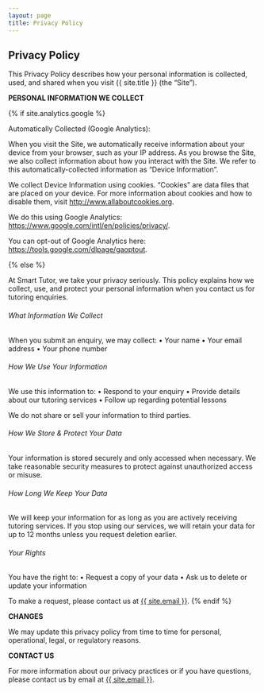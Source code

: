 ```yaml
---
layout: page
title: Privacy Policy
---
```

<div class="col-lg-12 text-center">
	<h2 class="section-heading text-uppercase">Privacy Policy</h2>
</div>

This Privacy Policy describes how your personal information is collected, used, and shared when you visit {{ site.title }} (the “Site”).

**PERSONAL INFORMATION WE COLLECT**

{% if site.analytics.google %}

Automatically Collected (Google Analytics):

When you visit the Site, we automatically receive information about your device from your browser, such as your IP address. As you browse the Site, we also collect information about how you interact with the Site. We refer to this automatically-collected information as “Device Information”.

We collect Device Information using cookies. “Cookies” are data files that are placed on your device. For more information about cookies and how to disable them, visit http://www.allaboutcookies.org.

We do this using Google Analytics: <https://www.google.com/intl/en/policies/privacy/>.

You can opt-out of Google Analytics here: <https://tools.google.com/dlpage/gaoptout>.

{% else %}

At Smart Tutor, we take your privacy seriously. This policy explains how we collect, use, and protect your personal information when you contact us for tutoring enquiries.

###### What Information We Collect ######

When you submit an enquiry, we may collect:
	•	Your name
	•	Your email address
	•	Your phone number

###### How We Use Your Information ######

We use this information to:
	•	Respond to your enquiry
	•	Provide details about our tutoring services
	•	Follow up regarding potential lessons

We do not share or sell your information to third parties.

###### How We Store & Protect Your Data ######

Your information is stored securely and only accessed when necessary. We take reasonable security measures to protect against unauthorized access or misuse.

###### How Long We Keep Your Data ######

We will keep your information for as long as you are actively receiving tutoring services. If you stop using our services, we will retain your data for up to 12 months unless you request deletion earlier.

###### Your Rights ######

You have the right to:
	•	Request a copy of your data
	•	Ask us to delete or update your information

To make a request, please contact us at <a href="mailto:{{ site.email }}">{{ site.email }}</a>.
{% endif %}

**CHANGES**

We may update this privacy policy from time to time for personal, operational, legal, or regulatory reasons.

**CONTACT US**

For more information about our privacy practices or if you have questions, please contact us by email at <a href="mailto:{{ site.email }}">{{ site.email }}</a>.
